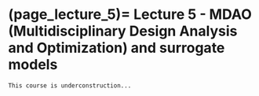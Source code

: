 (page_lecture_5)=
Lecture 5 - MDAO (Multidisciplinary Design Analysis and Optimization) and surrogate models
=======================

```{warning}
This course is underconstruction...
```